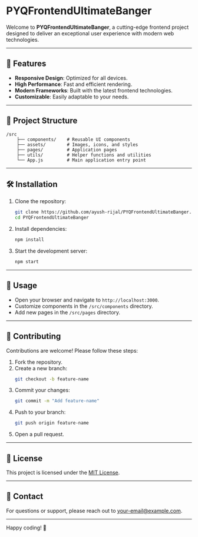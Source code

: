 # PYQFrontendUltimateBanger

Welcome to **PYQFrontendUltimateBanger**, a cutting-edge frontend project designed to deliver an exceptional user experience with modern web technologies.

---

## 🚀 Features

- **Responsive Design**: Optimized for all devices.
- **High Performance**: Fast and efficient rendering.
- **Modern Frameworks**: Built with the latest frontend technologies.
- **Customizable**: Easily adaptable to your needs.

---

## 📂 Project Structure

```
/src
    ├── components/    # Reusable UI components
    ├── assets/        # Images, icons, and styles
    ├── pages/         # Application pages
    ├── utils/         # Helper functions and utilities
    └── App.js         # Main application entry point
```

---

## 🛠️ Installation

1. Clone the repository:
     ```bash
     git clone https://github.com/ayush-rijal/PYQFrontendUltimateBanger.git
     cd PYQFrontendUltimateBanger
     ```

2. Install dependencies:
     ```bash
     npm install
     ```

3. Start the development server:
     ```bash
     npm start
     ```

---

## 📖 Usage

- Open your browser and navigate to `http://localhost:3000`.
- Customize components in the `/src/components` directory.
- Add new pages in the `/src/pages` directory.

---

## 🤝 Contributing

Contributions are welcome! Please follow these steps:

1. Fork the repository.
2. Create a new branch:
     ```bash
     git checkout -b feature-name
     ```
3. Commit your changes:
     ```bash
     git commit -m "Add feature-name"
     ```
4. Push to your branch:
     ```bash
     git push origin feature-name
     ```
5. Open a pull request.

---

## 📜 License

This project is licensed under the [MIT License](LICENSE).

---

## 📧 Contact

For questions or support, please reach out to [your-email@example.com](mailto:your-email@example.com).

---

Happy coding! 🎉
